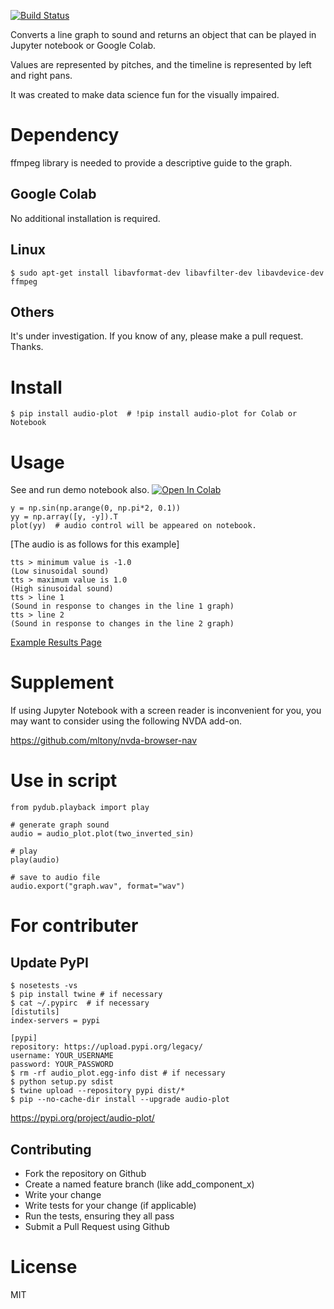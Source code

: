 [![Build Status](https://travis-ci.org/hassaku/audio-plot.png)](https://travis-ci.org/hassaku/audio-plot)

Converts a line graph to sound and returns an object that can be played
in Jupyter notebook or Google Colab.

Values are represented by pitches, and the timeline is represented by left and right pans.

It was created to make data science fun for the visually impaired.

# Dependency

ffmpeg library is needed to provide a descriptive guide to the graph. 

## Google Colab

No additional installation is required.

## Linux

```
$ sudo apt-get install libavformat-dev libavfilter-dev libavdevice-dev ffmpeg
```

## Others

It's under investigation. If you know of any, please make a pull request. Thanks.

# Install

```
$ pip install audio-plot  # !pip install audio-plot for Colab or Notebook
```

# Usage

See and run demo notebook also. [![Open In Colab](https://colab.research.google.com/assets/colab-badge.svg)](https://colab.research.google.com/github/hassaku/audio-plot/blob/master/demo.ipynb)

```
y = np.sin(np.arange(0, np.pi*2, 0.1))
yy = np.array([y, -y]).T
plot(yy)  # audio control will be appeared on notebook.
```

[The audio is as follows for this example]
```
tts > minimum value is -1.0
(Low sinusoidal sound)
tts > maximum value is 1.0
(High sinusoidal sound)
tts > line 1
(Sound in response to changes in the line 1 graph)
tts > line 2
(Sound in response to changes in the line 2 graph)
```

[Example Results Page](https://hassaku.github.io/audio-plot/)

# Supplement

If using Jupyter Notebook with a screen reader is inconvenient for you, you may want to consider using the following NVDA add-on.

https://github.com/mltony/nvda-browser-nav

# Use in script

```
from pydub.playback import play

# generate graph sound
audio = audio_plot.plot(two_inverted_sin)

# play
play(audio)

# save to audio file
audio.export("graph.wav", format="wav")
```

# For contributer

## Update PyPI

```
$ nosetests -vs
$ pip install twine # if necessary
$ cat ~/.pypirc  # if necessary
[distutils]
index-servers = pypi

[pypi]
repository: https://upload.pypi.org/legacy/
username: YOUR_USERNAME
password: YOUR_PASSWORD
$ rm -rf audio_plot.egg-info dist # if necessary
$ python setup.py sdist
$ twine upload --repository pypi dist/*
$ pip --no-cache-dir install --upgrade audio-plot
```

https://pypi.org/project/audio-plot/

## Contributing

- Fork the repository on Github
- Create a named feature branch (like add_component_x)
- Write your change
- Write tests for your change (if applicable)
- Run the tests, ensuring they all pass
- Submit a Pull Request using Github

# License

MIT
